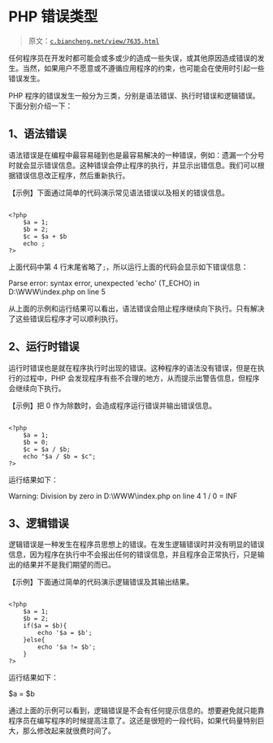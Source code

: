 # PHP 错误类型

> 原文：[`c.biancheng.net/view/7635.html`](http://c.biancheng.net/view/7635.html)

任何程序员在开发时都可能会或多或少的造成一些失误，或其他原因造成错误的发生。当然，如果用户不愿意或不遵循应用程序的约束，也可能会在使用时引起一些错误发生。

PHP 程序的错误发生一般分为三类，分别是语法错误、执行时错误和逻辑错误。下面分别介绍一下：

## 1、语法错误

语法错误是在编程中最容易碰到也是最容易解决的一种错误，例如：遗漏一个分号时就会显示错误信息。这种错误会停止程序的执行，并显示出错信息。我们可以根据错误信息改正程序，然后重新执行。

【示例】下面通过简单的代码演示常见语法错误以及相关的错误信息。

```

<?php
    $a = 1;
    $b = 2;
    $c = $a + $b
    echo ;
?>
```

上面代码中第 4 行末尾省略了`;`，所以运行上面的代码会显示如下错误信息：

Parse error: syntax error, unexpected 'echo' (T_ECHO) in D:\WWW\index.php on line 5

从上面的示例和运行结果可以看出，语法错误会阻止程序继续向下执行。只有解决了这些错误后程序才可以顺利执行。

## 2、运行时错误

运行时错误也是就在程序执行时出现的错误。这种程序的语法没有错误，但是在执行的过程中，PHP 会发现程序有些不合理的地方，从而提示出警告信息，但程序会继续向下执行。

【示例】把 0 作为除数时，会造成程序运行错误并输出错误信息。

```

<?php
    $a = 1;
    $b = 0;
    $c = $a / $b;
    echo "$a / $b = $c";
?>
```

运行结果如下：

Warning: Division by zero in D:\WWW\index.php on line 4 1 / 0 = INF

## 3、逻辑错误

逻辑错误是一种发生在程序员思想上的错误。在发生逻辑错误时并没有明显的错误信息，因为程序在执行中不会报出任何的错误信息，并且程序会正常执行，只是输出的结果并不是我们期望的而已。

【示例】下面通过简单的代码演示逻辑错误及其输出结果。

```

<?php
    $a = 1;
    $b = 2;
    if($a = $b){
        echo '$a = $b';
    }else{
        echo '$a != $b';
    }
?>
```

运行结果如下：

$a = $b

通过上面的示例可以看到，逻辑错误是不会有任何提示信息的。想要避免就只能靠程序员在编写程序的时候提高注意了。这还是很短的一段代码，如果代码量特别巨大，那么修改起来就很费时间了。
